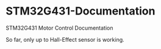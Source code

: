 # STM32G431-Documentation
STM32G431 Motor Control Documentation

So far, only up to Hall-Effect sensor is working.
